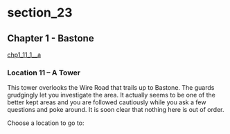 
# section_23

## Chapter 1 - Bastone

[chp1_11_1__a](../../decomp/app/src/main/res/raw/chp1_11_1__a.mp3 ':include :type=audio')

### Location 11 – A Tower

This tower overlooks the Wire Road that trails up to Bastone. The guards grudgingly let you investigate the area. It actually seems to be one of the better kept areas and you are followed cautiously while you ask a few questions and poke around. It is soon clear that nothing here is out of order.


Choose a location to go to:


